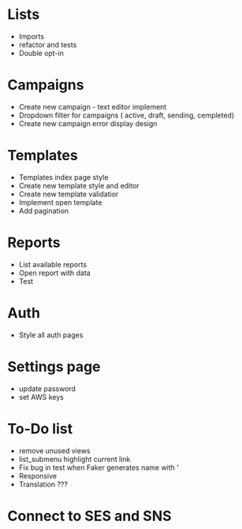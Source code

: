 # Lists
- Imports
- refactor and tests
- Double opt-in 

# Campaigns
- Create new campaign - text editor implement
- Dropdown filter for campaigns ( active, draft, sending, cempleted)
- Create new campaign error display design

# Templates
- Templates index page style
- Create new template style and editor
- Create new template validatior
- Implement open template
- Add pagination

# Reports
- List available reports
- Open report with data
- Test

# Auth
- Style all auth pages

# Settings page
- update password
- set AWS keys

# To-Do list
- remove unused views
- list_submenu highlight current link
- Fix bug in test when Faker generates name with '
- Responsive
- Translation ???

# Connect to SES and SNS